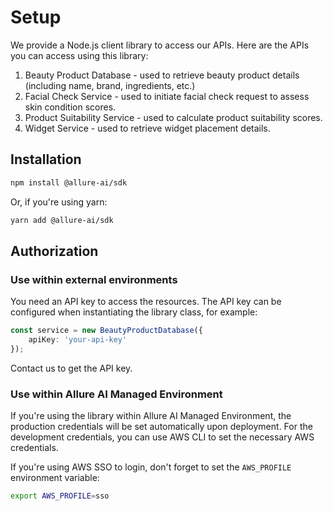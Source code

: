# Setup
We provide a Node.js client library to access our APIs. Here are the APIs you can access using this library:

1. Beauty Product Database - used to retrieve beauty product details (including name, brand, ingredients, etc.)
2. Facial Check Service - used to initiate facial check request to assess skin condition scores.
3. Product Suitability Service - used to calculate product suitability scores.
4. Widget Service - used to retrieve widget placement details.

## Installation

```bash
npm install @allure-ai/sdk
```

Or, if you're using yarn:
```bash
yarn add @allure-ai/sdk
```

## Authorization

### Use within external environments
You need an API key to access the resources. The API key can be configured when instantiating the library class, for example:
```ts
const service = new BeautyProductDatabase({
    apiKey: 'your-api-key'
});
```

Contact us to get the API key.

### Use within Allure AI Managed Environment

If you're using the library within Allure AI Managed Environment, the production credentials will be set automatically upon deployment. For the development credentials, you can use AWS CLI to set the necessary AWS credentials.

If you're using AWS SSO to login, don't forget to set the `AWS_PROFILE` environment variable:
```bash
export AWS_PROFILE=sso
```